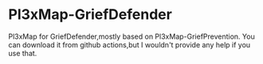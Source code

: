 # Pl3xMap-GriefDefender

Pl3xMap for GriefDefender,mostly based on Pl3xMap-GriefPrevention.
You can download it from github actions,but I wouldn't provide any help if you use that.
